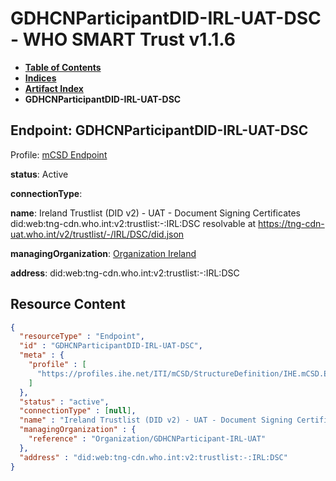 # GDHCNParticipantDID-IRL-UAT-DSC - WHO SMART Trust v1.1.6

* [**Table of Contents**](toc.md)
* [**Indices**](indices.md)
* [**Artifact Index**](artifacts.md)
* **GDHCNParticipantDID-IRL-UAT-DSC**

## Endpoint: GDHCNParticipantDID-IRL-UAT-DSC

Profile: [mCSD Endpoint](https://profiles.ihe.net/ITI/mCSD/4.0.0/StructureDefinition-IHE.mCSD.Endpoint.html)

**status**: Active

**connectionType**: 

**name**: Ireland Trustlist (DID v2) - UAT - Document Signing Certificates did:web:tng-cdn.who.int:v2:trustlist:-:IRL:DSC resolvable at https://tng-cdn-uat.who.int/v2/trustlist/-/IRL/DSC/did.json

**managingOrganization**: [Organization Ireland](Organization-GDHCNParticipant-IRL-UAT.md)

**address**: did:web:tng-cdn.who.int:v2:trustlist:-:IRL:DSC



## Resource Content

```json
{
  "resourceType" : "Endpoint",
  "id" : "GDHCNParticipantDID-IRL-UAT-DSC",
  "meta" : {
    "profile" : [
      "https://profiles.ihe.net/ITI/mCSD/StructureDefinition/IHE.mCSD.Endpoint"
    ]
  },
  "status" : "active",
  "connectionType" : [null],
  "name" : "Ireland Trustlist (DID v2) - UAT - Document Signing Certificates\ndid:web:tng-cdn.who.int:v2:trustlist:-:IRL:DSC\nresolvable at https://tng-cdn-uat.who.int/v2/trustlist/-/IRL/DSC/did.json",
  "managingOrganization" : {
    "reference" : "Organization/GDHCNParticipant-IRL-UAT"
  },
  "address" : "did:web:tng-cdn.who.int:v2:trustlist:-:IRL:DSC"
}

```
